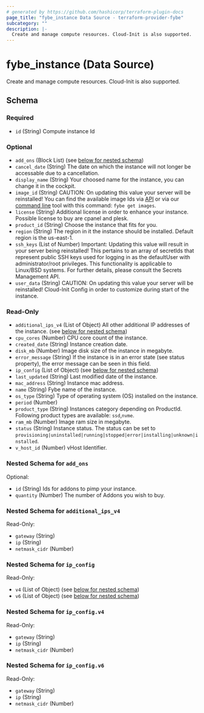 ```yaml
---
# generated by https://github.com/hashicorp/terraform-plugin-docs
page_title: "fybe_instance Data Source - terraform-provider-fybe"
subcategory: ""
description: |-
  Create and manage compute resources. Cloud-Init is also supported.
---
```


# fybe_instance (Data Source)

Create and manage compute resources. Cloud-Init is also supported.



<!-- schema generated by tfplugindocs -->
## Schema

### Required

- `id` (String) Compute instance Id

### Optional

- `add_ons` (Block List) (see [below for nested schema](#nestedblock--add_ons))
- `cancel_date` (String) The date on which the instance will not longer be accessable due to a cancellation.
- `display_name` (String) Your choosed name for the instance, you can change it in the cockpit.
- `image_id` (String) CAUTION: On updating this value your server will be reinstalled! You can find the available image Ids via [API](https://api.fybe.com/#tag/Images/operation/retrieveImage) or via our [command line](https://github.com/fybecom/fybe) tool with this command: `fybe get images`.
- `license` (String) Additional license in order to enhance your instance. Possible license to buy are cpanel and plesk.
- `product_id` (String) Choose the instance that fits for you.
- `region` (String) The region in it the instance should be installed. Default region is the us-east-1.
- `ssh_keys` (List of Number) Important: Updating this value will result in your server being reinstalled! This pertains to an array of secretIds that represent public SSH keys used for logging in as the defaultUser with administrator/root privileges. This functionality is applicable to Linux/BSD systems. For further details, please consult the Secrets Management API.
- `user_data` (String) CAUTION: On updating this value your server will be reinstalled! Cloud-Init Config in order to customize during start of the instance.

### Read-Only

- `additional_ips_v4` (List of Object) All other additional IP addresses of the instance. (see [below for nested schema](#nestedatt--additional_ips_v4))
- `cpu_cores` (Number) CPU core count of the instance.
- `created_date` (String) Instance creation date.
- `disk_mb` (Number) Image disk size of the instance in megabyte.
- `error_message` (String) If the instance is in an error state (see status property), the error message can be seen in this field.
- `ip_config` (List of Object) (see [below for nested schema](#nestedatt--ip_config))
- `last_updated` (String) Last modified date of the instance.
- `mac_address` (String) Instance mac address.
- `name` (String) Fybe name of the instance.
- `os_type` (String) Type of operating system (OS) installed on the instance.
- `period` (Number)
- `product_type` (String) Instances category depending on ProductId. Following product types are available: `ssd`,`nvme`.
- `ram_mb` (Number) Image ram size in megabyte.
- `status` (String) Instance status. The status can be set to `provisioning|uninstalled|running|stopped|error|installing|unknown|installed`.
- `v_host_id` (Number) vHost Identifier.

<a id="nestedblock--add_ons"></a>
### Nested Schema for `add_ons`

Optional:

- `id` (String) Ids for addons to pimp your instance.
- `quantity` (Number) The number of Addons you wish to buy.


<a id="nestedatt--additional_ips_v4"></a>
### Nested Schema for `additional_ips_v4`

Read-Only:

- `gateway` (String)
- `ip` (String)
- `netmask_cidr` (Number)


<a id="nestedatt--ip_config"></a>
### Nested Schema for `ip_config`

Read-Only:

- `v4` (List of Object) (see [below for nested schema](#nestedobjatt--ip_config--v4))
- `v6` (List of Object) (see [below for nested schema](#nestedobjatt--ip_config--v6))

<a id="nestedobjatt--ip_config--v4"></a>
### Nested Schema for `ip_config.v4`

Read-Only:

- `gateway` (String)
- `ip` (String)
- `netmask_cidr` (Number)


<a id="nestedobjatt--ip_config--v6"></a>
### Nested Schema for `ip_config.v6`

Read-Only:

- `gateway` (String)
- `ip` (String)
- `netmask_cidr` (Number)
